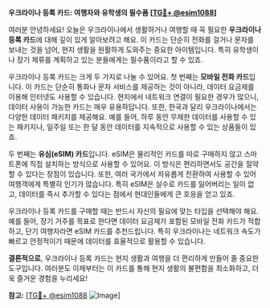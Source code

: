 **우크라이나 등록 카드: 여행자와 유학생의 필수품 [[TG💪+ @esim1088](https://t.me/s/esim1088)]**

여러분 안녕하세요! 오늘은 우크라이나에서 생활하거나 여행할 때 꼭 필요한 **우크라이나 등록 카드**에 대해 깊이 있게 알아보려고 해요. 이 카드는 단순히 전화를 걸거나 문자를 보내는 것을 넘어, 현지 생활을 원활하게 도와주는 중요한 아이템입니다. 특히 유학생이나 장기 체류를 계획하고 있는 분들에게는 필수품이라고 할 수 있죠.

우크라이나 등록 카드는 크게 두 가지로 나눌 수 있어요. 첫 번째는 **모바일 전화 카드**입니다. 이 카드는 단순히 통화나 문자 서비스를 제공하는 것이 아니라, 데이터 요금제를 이용해 인터넷도 사용할 수 있습니다. 현지에서 네트워크 연결이 필요한 경우가 많으니, 데이터 사용이 가능한 카드는 매우 유용하답니다. 또한, 한국과 달리 우크라이나에서는 다양한 데이터 패키지를 제공해요. 예를 들어, 하루 동안 무제한 데이터를 사용할 수 있는 패키지나, 일주일 또는 한 달 동안 데이터를 지속적으로 사용할 수 있는 상품들이 있죠.

두 번째는 **유심(eSIM) 카드**입니다. eSIM은 물리적인 카드를 따로 구매하지 않고 스마트폰에 직접 설치하는 방식으로 사용할 수 있어요. 이 방식은 편리하면서도 공간을 절약할 수 있다는 장점이 있습니다. 또한, 여러 국가에서 자유롭게 전환하여 사용할 수 있어 여행객에게 특별히 인기가 많습니다. 특히 eSIM은 실수로 카드를 잃어버리는 일이 없고, 데이터를 즉시 추가할 수 있다는 점에서 현대인들에게 큰 호응을 얻고 있죠.

우크라이나 등록 카드를 구매할 때는 반드시 자신의 필요에 맞는 타입을 선택해야 해요. 예를 들어, 장기 거주를 목표로 한다면 데이터 요금제가 포함된 모바일 전화 카드가 적합하고, 단기 여행자라면 eSIM 카드를 추천드립니다. 특히 우크라이나는 네트워크 속도가 빠르고 안정적이기 때문에 데이터를 효율적으로 활용할 수 있습니다.

**결론적으로**, 우크라이나 등록 카드는 현지 생활과 여행을 더 편리하게 만들어 줄 중요한 도구입니다. 여러분도 이제부터는 이 카드를 통해 현지 생활의 불편함을 최소화하고, 더욱 즐거운 경험을 누리세요!

**참고:** [[TG💪+ @esim1088](https://t.me/s/esim1088) ![Image](https://i.postimg.cc/Y0z9fWf4/image.png)]